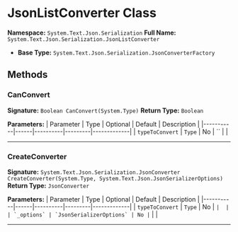 # JsonListConverter Class

**Namespace:** `System.Text.Json.Serialization`
**Full Name:** `System.Text.Json.Serialization.JsonListConverter`
- **Base Type:** `System.Text.Json.Serialization.JsonConverterFactory`

## Methods

### CanConvert

**Signature:** `Boolean CanConvert(System.Type)`
**Return Type:** `Boolean`

**Parameters:**
| Parameter | Type | Optional | Default | Description |
|-----------|------|----------|---------|-------------|
| `typeToConvert` | `Type` | No | `` |  |

---

### CreateConverter

**Signature:** `System.Text.Json.Serialization.JsonConverter CreateConverter(System.Type, System.Text.Json.JsonSerializerOptions)`
**Return Type:** `JsonConverter`

**Parameters:**
| Parameter | Type | Optional | Default | Description |
|-----------|------|----------|---------|-------------|
| `typeToConvert` | `Type` | No | `` |  |
| `_options` | `JsonSerializerOptions` | No | `` |  |

---